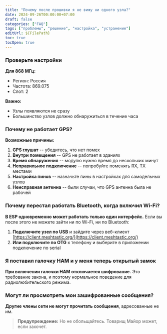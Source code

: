 ```yaml
---
title: "Почему после прошивки я не вижу ни одного узла?"
date: 2024-09-26T00:00:00+07:00
draft: false
categories: ["FAQ"]
tags: ["проблемы", "решение", "настройка", "устранение"]
editUrl: ${FilePath}
toc: true
tocOpen: true
---
```


### Проверьте настройки

**Для 868 МГц:**
- Регион: Россия
- Частота: 869.075
- Слот: 2

**Важно:**
- Узлы появляются не сразу
- Большинство узлов должно обнаружиться в течение часа

### Почему не работает GPS?

**Возможные причины:**
1. **GPS глушат** -- убедитесь, что нет помех
2. **Внутри помещения** -- GPS не работает в зданиях
3. **Время обнаружения** -- модулю нужно время до нескольких минут
4. **Неправильное подключение** -- попробуйте поменять RX, TX местами
5. **Настройка пинов** -- назначьте пины в настройках для самодельных узлов
6. **Неисправная антенна** -- были случаи, что GPS антенна была не рабочей

### Почему перестал работать Bluetooth, когда включил Wi-Fi?

**В ESP одновременно может работать только один интерфейс.** Если вы после этого не можете зайти ни по Wi-Fi, ни по Bluetooth:

1. **Подключите узел по USB** и зайдите через веб-клиент [https://client.meshtastic.org/](https://client.meshtastic.org/)
2. **Или подключите по OTG** к телефону и выберите в приложении подключение по serial

### Я поставил галочку HAM и у меня теперь открытый замок

**При включении галочки HAM отключается шифрование.** Это требование закона, и поэтому нормальное поведение для радиолюбительского режима.

### Могут ли просмотреть мои зашифрованные сообщения?

**Другие члены сети не могут прочитать сообщения**, адресованные не им. 

> **Предупреждение:** Но не обольщайтесь. Товарищ Майор может, если захочет.
